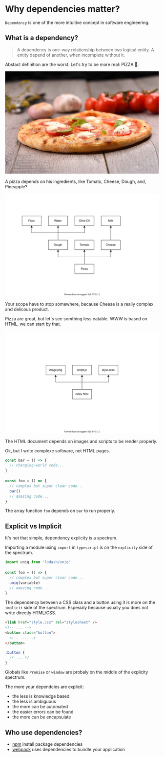 # Why dependencies matter?

`Dependency` is one of the more intuitive concept in software engineering.

## What is a dependency?

> A dependency is one-way relationship between two logical entity. A entity depend of another, when incomplete without it.

Abstact definition are the worst. Let's try to be more real: PIZZA 🍕.

![Pizza Photo](./pizza.jpg)

A pizza depends on his ingredients, like Tomato, Cheese, Dough, and, Pineapple?

![Pizza's dependencies](./pizza.svg)

Your scope have to stop somewhere, because Cheese is a really complex and delicous product.

Pizza are great, but let's see somthing less eatable. WWW is based on HTML, we can start by that.

![HTML document's dependencies](./html.svg)

The HTML document depends on images and scripts to be render properly.

Ok, but I write complexe software, not HTML pages.

```typescript
const bar = () => {
  // changing-world code...
}

const foo = () => {
  // complex but super clear code...
  bar()
  // amazing code...
}
```

The array function `foo` depends on `bar` to run properly.

## Explicit vs Implicit

It's not that simple, dependency explicity is a spectrum.

Importing a module using `import` in `typescript` is on the `explicity` side of the spectrum.

```typescript
import uniq from 'lodash/uniq'

const foo = () => {
  // complex but super clear code...
  uniq(variable)
  // amazing code...
}
```

The dependency between a CSS class and a button using it is more on the `implicit` side of the spectrum. Espesialy because usually you does not write directly HTML/CSS.

```html
<link href="style.css" rel="stylesheet" />
<!-- ... -->
<button class="button">
  <!-- ... -->
</button>
```

```css
.button {
  /* ... */
}
```

Globals like `Promise` or `window` are probaly on the middle of the explicity spectrum.

The more your dependcies are explicit:

- the less is knowledge based
- the less is ambiguous
- the more can be automated
- the easier errors can be found
- the more can be encapsulate

## Who use dependencies?

- [npm](https://www.npmjs.com/) install package dependencies
- [webpack](https://webpack.js.org/) uses dependencies to bundle your application

